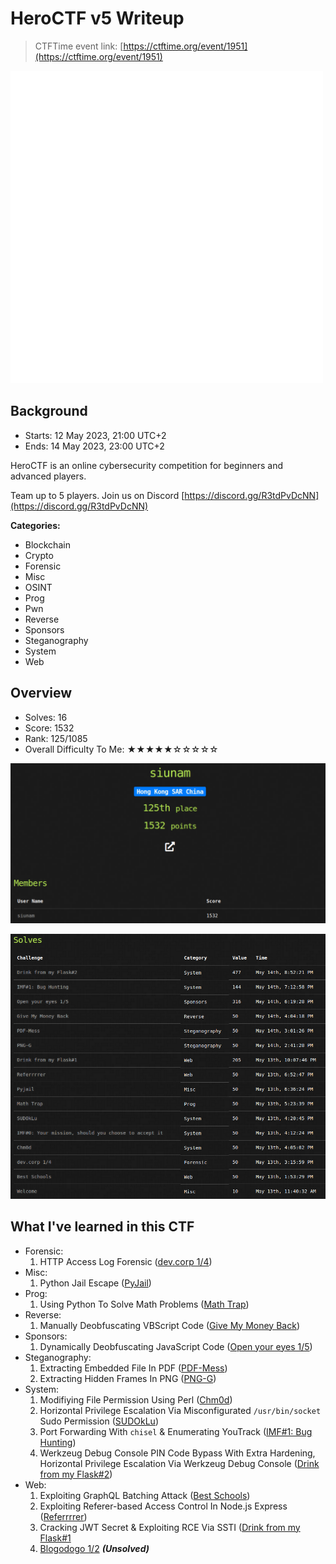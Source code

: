 # HeroCTF v5 Writeup

> CTFTime event link: [https://ctftime.org/event/1951](https://ctftime.org/event/1951)

![](https://github.com/siunam321/CTF-Writeups/blob/main/HeroCTF-v5/images/banner.png)

## Background

- Starts: 12 May 2023, 21:00 UTC+2
- Ends: 14 May 2023, 23:00 UTC+2

HeroCTF is an online cybersecurity competition for beginners and advanced players.

Team up to 5 players. Join us on Discord [https://discord.gg/R3tdPvDcNN](https://discord.gg/R3tdPvDcNN)

**Categories:**

- Blockchain
- Crypto
- Forensic
- Misc
- OSINT
- Prog
- Pwn
- Reverse
- Sponsors
- Steganography
- System
- Web

## Overview

- Solves: 16
- Score: 1532
- Rank: 125/1085
- Overall Difficulty To Me: ★★★★★☆☆☆☆☆

![](https://github.com/siunam321/CTF-Writeups/blob/main/HeroCTF-v5/images/score.png)

![](https://github.com/siunam321/CTF-Writeups/blob/main/HeroCTF-v5/images/solves.png)

## What I've learned in this CTF

- Forensic:
    1. HTTP Access Log Forensic ([dev.corp 1/4](https://github.com/siunam321/CTF-Writeups/blob/main/HeroCTF-v5/Forensic/dev-corp-1/README.md))
- Misc:
    1. Python Jail Escape ([PyJail](https://github.com/siunam321/CTF-Writeups/blob/main/HeroCTF-v5/Misc/PyJail/README.md))
- Prog:
    1. Using Python To Solve Math Problems ([Math Trap](https://github.com/siunam321/CTF-Writeups/blob/main/HeroCTF-v5/Prog/Math-Trap/README.md))
- Reverse:
    1. Manually Deobfuscating VBScript Code ([Give My Money Back](https://github.com/siunam321/CTF-Writeups/blob/main/HeroCTF-v5/Reverse/Give-My-Money-Back/README.md))
- Sponsors:
    1. Dynamically Deobfuscating JavaScript Code ([Open your eyes 1/5](https://github.com/siunam321/CTF-Writeups/blob/main/HeroCTF-v5/Sponsors/Open-your-eyes-1-5/README.md))
- Steganography:
    1. Extracting Embedded File In PDF ([PDF-Mess](https://github.com/siunam321/CTF-Writeups/blob/main/HeroCTF-v5/Steganography/PDF-Mess/README.md))
    2. Extracting Hidden Frames In PNG ([PNG-G](https://github.com/siunam321/CTF-Writeups/blob/main/HeroCTF-v5/Steganography/PNG-G/README.md))
- System:
    1. Modifiying File Permission Using Perl ([Chm0d](https://github.com/siunam321/CTF-Writeups/blob/main/HeroCTF-v5/System/Chm0d/README.md))
    2. Horizontal Privilege Escalation Via Misconfigurated `/usr/bin/socket` Sudo Permission ([SUDOkLu](https://github.com/siunam321/CTF-Writeups/blob/main/HeroCTF-v5/System/SUDOkLu/README.md))
    3. Port Forwarding With `chisel` & Enumerating YouTrack ([IMF#1: Bug Hunting](https://github.com/siunam321/CTF-Writeups/blob/main/HeroCTF-v5/System/IMF0-1/README.md))
    4. Werkzeug Debug Console PIN Code Bypass With Extra Hardening, Horizontal Privilege Escalation Via Werkzeug Debug Console ([Drink from my Flask#2](https://github.com/siunam321/CTF-Writeups/blob/main/HeroCTF-v5/System/Drink-from-my-Flask-2/README.md))
- Web:
    1. Exploiting GraphQL Batching Attack ([Best Schools](https://github.com/siunam321/CTF-Writeups/blob/main/HeroCTF-v5/Web/Best-Schools/README.md))
    2. Exploiting Referer-based Access Control In Node.js Express ([Referrrrer](https://github.com/siunam321/CTF-Writeups/blob/main/HeroCTF-v5/Web/Referrrrer/README.md))
    3. Cracking JWT Secret & Exploiting RCE Via SSTI ([Drink from my Flask#1](https://github.com/siunam321/CTF-Writeups/blob/main/HeroCTF-v5/Web/Drink-from-my-Flask-1/README.md)
    4. [Blogodogo 1/2](https://github.com/siunam321/CTF-Writeups/blob/main/HeroCTF-v5/Web/Blogodogo-1/README.md) ***(Unsolved)***